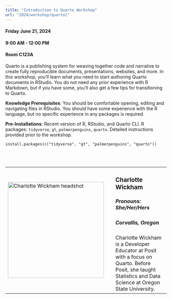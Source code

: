 ```yaml
---
title: "Introduction to Quarto Workshop"
url: "2024/workshop/quarto1"
---
```


#### Friday June 21, 2024  
#### 9:00 AM - 12:00 PM  
#### Room C123A

Quarto is a publishing system for weaving together code and narrative to create fully reproducible documents, presentations, websites, and more. In this workshop, you’ll learn what you need to start authoring Quarto documents in RStudio. You do not need any prior experience with R Markdown, but if you have some, you’ll also get a few tips for transitioning to Quarto.

**Knowledge Prerequisites**: You should be comfortable opening, editing and navigating files in RStudio. You should have some experience with the R language, but no specific experience in any packages is required.

**Pre-Installations**: Recent version of R, RStudio, and Quarto CLI. R packages: `tidyverse`, `gt`, `palmerpenguins`, `quarto`. Detailed instructions provided prior to the workshop.

```
install.packages(c("tidyverse", "gt", "palmerpenguins", "quarto"))
```

<br><br>

<table>
  <tr><td><img width="300px" style="float: left; padding: 0px 20px 0px 0px;" 
           src="../../../../img/speakers/speakers_2024/charlotte_wickham.jpeg" alt="Charlotte Wickham headshot"></td>
  <td>
      <h3>Charlotte Wickham</h3>
      <h5>Pronouns: She/Her/Hers</h5>
      <h5>Corvallis, Oregon</h5>
      Charlotte Wickham is a Developer Educator at Posit with a focus on Quarto. Before Posit, she taught Statistics and Data Science at Oregon State University.
      </td></tr>

</table>

<style>
h1, .h1 {
    margin-top: 20px;
    margin-bottom: -40px;
}
</style>
